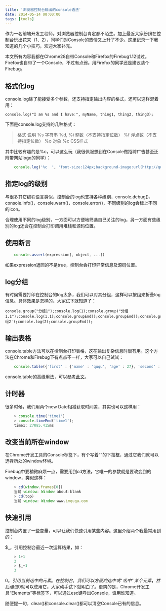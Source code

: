 ```yaml
---
title: '浏览器控制台输出的console语法'
date: 2014-05-14 00:00:00
tags: [tools]
---
```


作为一名前端开发工程师，对浏览器控制台肯定都不陌生。加上最近大家纷纷在控制台玩出花来（1、2），同学们对Console的热情又上升了不少。这里记录一下我知道的几个小技巧，欢迎大家补充。  

本文所有内容我都在Chrome28自带Console和Firefox的Firebug1.12试过。Firefox也自带了一个Console，不过有点弱，用Firefox的同学还是建议装个Firebug。  

## 格式化log
console.log除了能接受多个参数，还支持指定输出内容的格式，还可以这样混着用：

	console.log("I am %s and I have:", myName, thing1, thing2, thing3);

下面是console.log支持的几种格式：

> 格式	说明
> %s	字符串
> %d, %i	整数（不支持指定位数）
> %f	浮点数（不支持指定位数）
> %o	对象
> %c	CSS样式

其中比较有趣的是%c，可以这么玩（我很佩服想到在Console做招聘广告甚至还附带网站logo的同学）：

``` javascript	
	console.log('%c  ', 'font-size:124px;background-image:url(http://ququ.qiniudn.com/uploads/2011/07/ququ_1_1_1.jpg)');
```

## 指定log的级别
与很多其它编程语言类似，控制台的log也支持各种级别，console.debug()，console.info()，console.warn()，console.error()，不同级别的log会标上不同的icon。  

合理使用不同的log级别，一方面可以方便地筛选自己关注的log，另一方面有些级别的log还会在控制台打印调用堆栈和源码位置。

## 使用断言

``` javascript
	console.assert(expression[, object, ...])
```

如果expression返回的不是true，控制台会打印异常信息及源码位置。

## log分组
有时候需要打印在控制台的log太多，我们可以对其分组，这样可以按组来折叠log信息。具体效果是怎样的，大家试下就知道了：

	console.group("分组1");console.log(1);console.group("分组1.1");console.log(1.1);console.groupEnd();console.groupEnd();console.group('分组2');console.log(2);console.groupEnd();

## 输出表格
console.table方法可以在控制台打印表格，这在输出复杂信息时很有用。这个方法在Chrome和Firebug下有点点不一样，大家可以自己试试：

``` javascript
	console.table({'first' : {'name' : 'ququ', 'age' : 27}, 'second' : {'name' : 'kitty', 'age' : 100}});
```

console.table的高级用法，可以[参考此文](http://www.softwareishard.com/blog/firebug/tabular-logs-in-firebug/)。

## 计时器
很多时候，我们用两个new Date相减获取时间差，其实也可以这样用：

``` javascript
	> console.time('time1')
	> console.timeEnd('time1');
	time1: 27085.415ms
```

## 改变当前所在window
在Chrome开发工具的Console标签下，有个写着“<top frame>”的下拉框，通过它我们就可以选择所处的window环境。

Firebug中要稍微麻烦一点，需要用到cd方法，它唯一的参数就是要改变到的window，类似这样： 

``` javascript
	> cd(window.frames[0])
	当前 window: Window about:blank
	> cd(top)
	当前 window: Window www.imququ.com
```

## 快速引用
控制台内置了一些变量，可以让我们快速引用某些内容。这里介绍两个我最常用到的：

$_，引用控制台最近一次运算结果，如：

``` javascript
	> 1+1
	2
	> $_+1
	3
```

$0，引用当前选中的元素。在控制台，我们可以方便的选中或“吸中”某个元素，然后通过$0就可以使用它，大家动手试下就明白了。更爽的是，Chrome开发工具“Elements”等标签下，可以通过esc键呼出Console，谁用谁知道。

随便提一句，clear()和console.clear()都可以清空Console已有的信息。